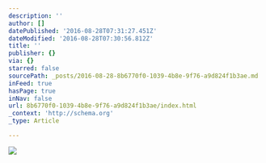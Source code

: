 ```yaml
---
description: ''
author: []
datePublished: '2016-08-28T07:31:27.451Z'
dateModified: '2016-08-28T07:30:56.812Z'
title: ''
publisher: {}
via: {}
starred: false
sourcePath: _posts/2016-08-28-8b6770f0-1039-4b8e-9f76-a9d824f1b3ae.md
inFeed: true
hasPage: true
inNav: false
url: 8b6770f0-1039-4b8e-9f76-a9d824f1b3ae/index.html
_context: 'http://schema.org'
_type: Article

---
```

![](https://the-grid-user-content.s3-us-west-2.amazonaws.com/f0a23235-0c95-491f-a749-fd7b2c712fab.jpg)